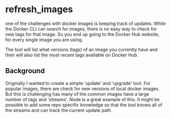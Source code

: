 # refresh_images

one of the challenges with docker images is keeping track of updates. While the Docker CLI can search for images, there is no easy way to check for new tags for that image. So you end up going to the Docker Hub website, for every single image you are using.

The tool will list what versions (tags) of an image you currently have and then will also list the most recent tags available on Docker Hub.  

## Background

Originally I wanted to create a simple 'update' and 'upgrade' tool.  For popular images, there are check for new versions of local docker images.  But this is challenging has many of the common images have a large number of tags and 'streams'.  Node is a great example of this.  It might be possible to add some repo specific knowledge so that the tool knows all of the streams and can track the current update path
